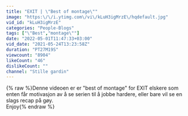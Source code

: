 ```yaml
---
title: "EXIT | \"Best of montage\""
image: "https:\/\/i.ytimg.com\/vi\/kLuH3igMrzE\/hqdefault.jpg"
vid_id: "kLuH3igMrzE"
categories: "People-Blogs"
tags: ["\"Best","montage\""]
date: "2022-05-01T11:47:33+03:00"
vid_date: "2021-05-24T13:23:58Z"
duration: "PT27M19S"
viewcount: "8904"
likeCount: "46"
dislikeCount: ""
channel: "Stille gardin"
---
```

{% raw %}Denne videoen er er &quot;best of montage&quot; for EXIT elskere som enten får motivasjon av å se serien til å jobbe hardere, eller bare vil se en slags recap på gøy.<br />Enjoy{% endraw %}
